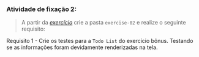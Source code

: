 
###  Atividade de fixação 2:
> A partir da _[exercício](https://github.com/guilherme-ac-fernandes/trybe-exercicios/tree/main/02-front-end/bloco-15-gerenciamento-de-estado-com-redux/dia-02-usando-o-redux-no-react/exercise-04)_ crie a pasta `exercise-02` e realize o seguinte requisito:

Requisito 1 - Crie os testes para a `Todo List` do exercício bônus. Testando se as informações foram devidamente renderizadas na tela.

